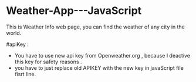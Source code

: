# Weather-App---JavaScript
This is Weather Info web page, you can find the weather of any city in the  world.


#apiKey :
- You have to use new api key from Openweather.org , because I deactive this key for safety reasons .
- you have to just replace old APIKEY with the new key in  javaScript file fisrt line. 
